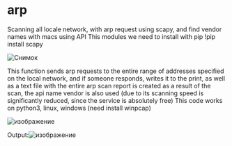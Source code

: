 # arp
Scanning all locale network, with arp request using scapy, and find vendor names with macs using API
This modules we need to install with pip
!pip install scapy


![Снимок](https://user-images.githubusercontent.com/112577182/197688042-5c8565c6-c6fc-4ade-aebb-aca9dfacdf70.PNG)

This function sends arp requests to the entire range of addresses specified on the local network, and if someone responds, writes it to the print, as well as a text file with the entire arp scan report is created as a result of the scan, the api name vendor is also used (due to its scanning speed is significantly reduced, since the service is absolutely free)
This code works on python3, linux, windows (need install winpcap)


![изображение](https://user-images.githubusercontent.com/112577182/197688710-06860ca8-bcc0-4883-9328-aa7c3b966484.png)


Output:![изображение](https://user-images.githubusercontent.com/112577182/197688905-6b4c87be-15d2-4e1a-b375-06ee6b83f985.png)
